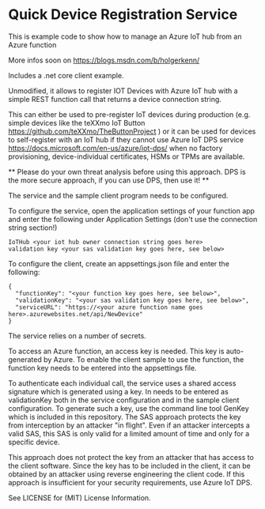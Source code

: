# Quick Device Registration Service

This is example code to show how to manage an Azure IoT hub from an Azure function

More infos soon on https://blogs.msdn.com/b/holgerkenn/

Includes a .net core client example. 

Unmodified, it allows to register IOT Devices with Azure IoT hub with a simple REST function call that returns a device connection string.

This can either be used to pre-register IoT devices during production (e.g. simple devices like the teXXmo IoT Button https://github.com/teXXmo/TheButtonProject ) or 
it can be used for devices to self-register with an IoT hub if they cannot use Azure IoT DPS service https://docs.microsoft.com/en-us/azure/iot-dps/ 
when no factory provisioning, device-individual certificates, HSMs or TPMs are available.

** Please do your own threat analysis before using this approach. DPS is the more secure approach, if you can use DPS, then use it! **

The service and the sample client program needs to be configured.

To configure the service, open the application settings of your function app and enter the following under Application Settings (don't use the connection string section!)

    IoTHub <your iot hub owner connection string goes here>
    validation key <your sas validation key goes here, see below>

To configure the client, create an appsettings.json file and enter the following:

    {
      "functionKey": "<your function key goes here, see below>",
      "validationKey": "<your sas validation key goes here, see below>",
      "serviceURL": "https://<your azure function name goes here>.azurewebsites.net/api/NewDevice"
    }

The service relies on a number of secrets. 

To access an Azure function, an access key is needed. This key is auto-generated by Azure. To enable the client sample to use the function, the function
key needs to be entered into the appsettings file.

To authenticate each individual call, the service uses a shared access signature which is generated using a key. In needs to be entered as 
validationKey both in the service configuration and in the sample client configuration. To generate such a key, use the command line tool 
GenKey which is included in this repository. The SAS approach protects the key from interception by an attacker "in flight". Even if an attacker
intercepts a valid SAS, this SAS is only valid for a limited amount of time and only for a specific device.

This approach does not protect the key from an attacker that has access to the client software. Since the key has to be included in the client,
it can be obtained by an attacker using reverse engineering the client code. If this approach is insufficient for your security requirements, 
use Azure IoT DPS. 

See LICENSE for (MIT) License Information. 
